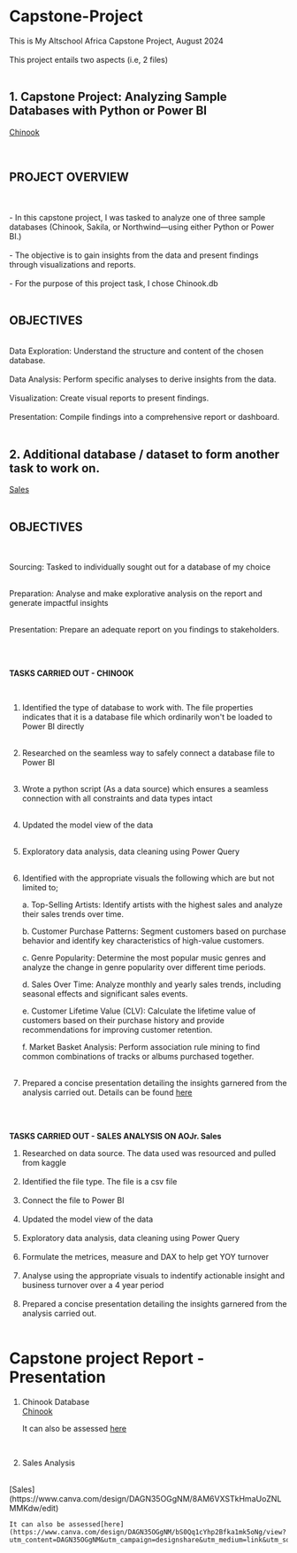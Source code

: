 # Capstone-Project
This is My Altschool Africa Capstone Project, August 2024
<br /> <br />
This project entails two aspects (i.e, 2 files)
<br />
<br />

## 1. Capstone Project: Analyzing Sample Databases with Python or Power BI
  [Chinook](https://github.com/Ojayy94/Capstone-Project/blob/main/chinook(python%20script))

<br />

## PROJECT OVERVIEW
<br />
<br />
- In this capstone project, I was tasked to analyze one of three sample databases (Chinook, Sakila, or Northwind—using either Python or Power BI.)
<br /> <br />
- The objective is to gain insights from the data and present findings through visualizations and reports.
<br /> <br />
- For the purpose of this project task, I chose Chinook.db
<br /> <br />

## OBJECTIVES   
<br />
Data Exploration: Understand the structure and content of the chosen database.
<br /> <br />
Data Analysis: Perform specific analyses to derive insights from the data.
<br /> <br />
Visualization: Create visual reports to present findings.
<br /> <br />
Presentation: Compile findings into a comprehensive report or dashboard.
<br /> <br />

## 2. Additional database / dataset to form another task to work on. 
   [Sales](https://github.com/Ojayy94/Capstone-Project/blob/main/Sales_v2)
<br /> <br />

## OBJECTIVES
   <br /> <br />
Sourcing: Tasked to individually sought out for a database of my choice
<br /> <br />

Preparation: Analyse and make explorative analysis on the report and generate impactful insights
<br /> <br />

Presentation: Prepare an adequate report on you findings to stakeholders.
<br /> <br />

<br />

**TASKS CARRIED OUT - CHINOOK**

<br />

1. Identified the type of database to work with. The file properties indicates that it is a database file which ordinarily won't be loaded to Power BI directly
<br /> <br />

2. Researched on the seamless way to safely connect a database file to Power BI
<br /> <br />

3. Wrote a python script (As a data source) which ensures a seamless connection with all constraints and data types intact
<br /> <br />

4. Updated the model view of the data
<br /> <br />

5. Exploratory data analysis, data cleaning using Power Query
<br /> <br />

6. Identified with the appropriate visuals the following which are but not limited to;

   	a. Top-Selling Artists: Identify artists with the highest sales and analyze their sales trends over time.

   	b. Customer Purchase Patterns: Segment customers based on purchase behavior and identify key characteristics of high-value customers.

   	c. Genre Popularity: Determine the most popular music genres and analyze the change in genre popularity over different time periods.

   	d. Sales Over Time: Analyze monthly and yearly sales trends, including seasonal effects and significant sales events.

   	e. Customer Lifetime Value (CLV): Calculate the lifetime value of customers based on their purchase history and provide recommendations for improving customer retention.

   	f. Market Basket Analysis: Perform association rule mining to find common combinations of tracks or albums purchased together.
<br /> <br />

8. Prepared a concise presentation detailing the insights garnered from the analysis carried out. Details can be found [here](https://docs.google.com/document/d/1NVuKAm-d5sUYn-IybbB4wowRM300COwgVeef5nrmdhc/edit)

<br /> <br />

**TASKS CARRIED OUT - SALES ANALYSIS ON AOJr. Sales**


1. Researched on data source. The data used was resourced and pulled from kaggle
<br /> <br />
2. Identified the file type. The file is a csv file
<br /> <br />
3. Connect the file to Power BI
<br /> <br />
4. Updated the model view of the data
<br /> <br />
5. Exploratory data analysis, data cleaning using Power Query
<br /> <br />
6. Formulate the metrices, measure and DAX to help get YOY turnover
<br /> <br />
7. Analyse using the appropriate visuals to indentify actionable insight and business turnover over a 4 year period
<br /> <br />
8. Prepared a concise presentation detailing the insights garnered from the analysis carried out.
<br /> <br />

# Capstone project Report - Presentation

1. Chinook Database
   <br />
	[Chinook](https://www.canva.com/design/DAGNuuBFX3I/0C67lng_jf1Q91vHJyF8lA/view?utm_content=DAGNuuBFX3I&utm_campaign=designshare&utm_medium=link&utm_source=editor)


	It can also be assessed [here](https://www.canva.com/design/DAGNuuBFX3I/_XW_VuzIKfiuHfUHUZl5Fw/edit)

<br />

2. Sales Analysis
  <br />
	[Sales](https://www.canva.com/design/DAGN35OGgNM/8AM6VXSTkHmaUoZNLMMKdw/edit)


	It can also be assessed[here](https://www.canva.com/design/DAGN35OGgNM/bS0Qq1cYhp2Bfka1mk5oNg/view?utm_content=DAGN35OGgNM&utm_campaign=designshare&utm_medium=link&utm_source=editor)
